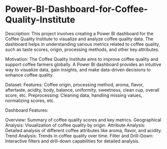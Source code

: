 # Power-BI-Dashboard-for-Coffee-Quality-Institute

Description:
This project involves creating a Power BI dashboard for the Coffee Quality Institute to visualize and analyze coffee quality data. The dashboard helps in understanding various metrics related to coffee quality, such as taste scores, origin, processing methods, and other key attributes.

Motivation:
The Coffee Quality Institute aims to improve coffee quality and support coffee farmers globally. A Power BI dashboard provides an intuitive way to visualize data, gain insights, and make data-driven decisions to enhance coffee quality.

Dataset:
Features: Coffee origin, processing method, aroma, flavor, aftertaste, acidity, body, balance, uniformity, sweetness, clean cup, overall score, etc.
Preprocessing: Cleaning data, handling missing values, normalizing scores, etc.

Dashboard Features:

Overview: Summary of coffee quality scores and key metrics.
Geographical Analysis: Visualization of coffee quality by origin.
Attribute Analysis: Detailed analysis of different coffee attributes like aroma, flavor, and acidity.
Trend Analysis: Trends in coffee quality over time.
Filter and Drill-Down: Interactive filters and drill-down capabilities for detailed analysis.
